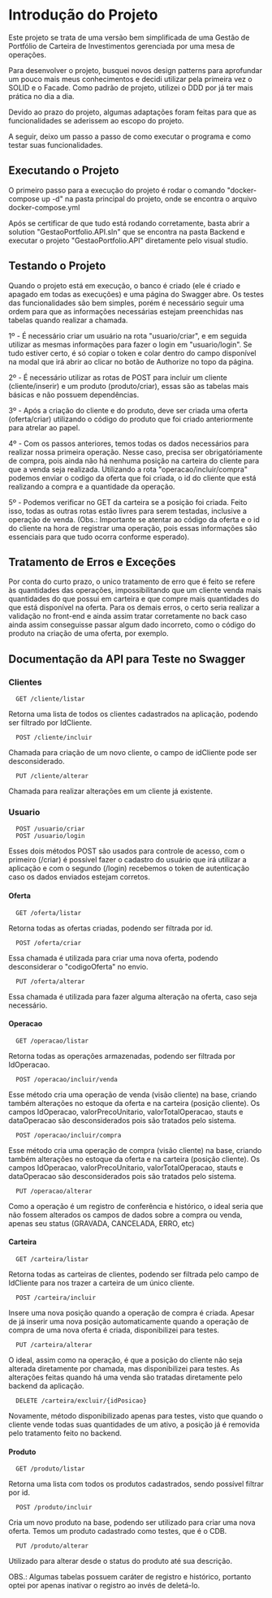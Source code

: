 
# Introdução do Projeto
Este projeto se trata de uma versão bem simplificada de uma Gestão de Portfólio de Carteira de Investimentos gerenciada por uma mesa de operações.

Para desenvolver o projeto, busquei novos design patterns para aprofundar um pouco mais meus conhecimentos e decidi utilizar pela primeira vez o SOLID e o Facade. Como padrão de projeto, utilizei o DDD por já ter mais prática no dia a dia.

Devido ao prazo do projeto, algumas adaptações foram feitas para que as funcionalidades se aderissem ao escopo do projeto.

A seguir, deixo um passo a passo de como executar o programa e como testar suas funcionalidades.

## Executando o Projeto

O primeiro passo para a execução do projeto é rodar o comando "docker-compose up -d" na pasta principal do projeto, onde se encontra o arquivo docker-compose.yml

Após se certificar de que tudo está rodando corretamente, basta abrir a solution "GestaoPortfolio.API.sln" que se encontra na pasta Backend e executar o projeto "GestaoPortfolio.API" diretamente pelo visual studio.

## Testando o Projeto

Quando o projeto está em execução, o banco é criado (ele é criado e apagado em todas as execuções) e uma página do Swagger abre. Os testes das funcionalidades são bem simples, porém é necessário seguir uma ordem para que as informações necessárias estejam preenchidas nas tabelas quando realizar a chamada.

1º - É necessário criar um usuário na rota "usuario/criar", e em seguida utilizar as mesmas informações para fazer o login em "usuario/login". Se tudo estiver certo, é só copiar o token e colar dentro do campo disponível na modal que irá abrir ao clicar no botão de Authorize no topo da página.

2º - É necessário utilizar as rotas de POST para incluir um cliente (cliente/inserir) e um produto (produto/criar), essas são as tabelas mais básicas e não possuem dependências.

3º - Após a criação do cliente e do produto, deve ser criada uma oferta (oferta/criar) utilizando o código do produto que foi criado anteriormente para atrelar ao papel.

4º - Com os passos anteriores, temos todas os dados necessários para realizar nossa primeira operação. Nesse caso, precisa ser obrigatóriamente de compra, pois ainda não há nenhuma posição na carteira do cliente para que a venda seja realizada. Utilizando a rota "operacao/incluir/compra" podemos enviar o codigo da oferta que foi criada, o id do cliente que está realizando a compra e a quantidade da operação.

5º - Podemos verificar no GET da carteira se a posição foi criada. Feito isso, todas as outras rotas estão livres para serem testadas, inclusive a operação de venda. (Obs.: Importante se atentar ao código da oferta e o id do cliente na hora de registrar uma operação, pois essas informações são essenciais para que tudo ocorra conforme esperado).

## Tratamento de Erros e Exceções 
Por conta do curto prazo, o unico tratamento de erro que é feito se refere às quantidades das operações, impossibilitando que um cliente venda mais quantidades do que possui em carteira e que compre mais quantidades do que está disponível na oferta.
Para os demais erros, o certo seria realizar a validação no front-end e ainda assim tratar corretamente no back caso ainda assim conseguisse passar algum dado incorreto, como o código do produto na criação de uma oferta, por exemplo.


## Documentação da API para Teste no Swagger

### Clientes
```http
  GET /cliente/listar
```
Retorna uma lista de todos os clientes cadastrados na aplicação, podendo ser filtrado por IdCliente.
```http
  POST /cliente/incluir
```
Chamada para criação de um novo cliente, o campo de idCliente pode ser desconsiderado.
```http
  PUT /cliente/alterar
```
Chamada para realizar alterações em um cliente já existente.


### Usuario

```http
  POST /usuario/criar
  POST /usuario/login
```
Esses dois métodos POST são usados para controle de acesso, com o primeiro (/criar) é possível fazer o cadastro do usuário que irá utilizar a aplicação e com o segundo (/login) recebemos o token de autenticação caso os dados enviados estejam corretos.

#### Oferta

```http
  GET /oferta/listar
```
Retorna todas as ofertas criadas, podendo ser filtrada por id.
```http
  POST /oferta/criar
```
Essa chamada é utilizada para criar uma nova oferta, podendo desconsiderar o "codigoOferta" no envio.
```http
  PUT /oferta/alterar
```
Essa chamada é utilizada para fazer alguma alteração na oferta, caso seja necessário.

#### Operacao

```http
  GET /operacao/listar
```
Retorna todas as operações armazenadas, podendo ser filtrada por IdOperacao.
```http
  POST /operacao/incluir/venda
```
Esse método cria uma operação de venda (visão cliente) na base, criando também alterações no estoque da oferta e na carteira (posição cliente). Os campos IdOperacao, valorPrecoUnitario, valorTotalOperacao, stauts e dataOperacao são desconsiderados pois são tratados pelo sistema.
```http
  POST /operacao/incluir/compra
```
Esse método cria uma operação de compra (visão cliente) na base, criando também alterações no estoque da oferta e na carteira (posição cliente). Os campos IdOperacao, valorPrecoUnitario, valorTotalOperacao, stauts e dataOperacao são desconsiderados pois são tratados pelo sistema.
```http
  PUT /operacao/alterar
```
Como a operação é um registro de conferência e histórico, o ideal seria que não fossem alterados os campos de dados sobre a compra ou venda, apenas seu status (GRAVADA, CANCELADA, ERRO, etc)


#### Carteira

```http
  GET /carteira/listar
```
Retorna todas as carteiras de clientes, podendo ser filtrada pelo campo de IdCliente para nos trazer a carteira de um único cliente.
```http
  POST /carteira/incluir
```
Insere uma nova posição quando a operação de compra é criada. Apesar de já inserir uma nova posição automaticamente quando a operação de compra de uma nova oferta é criada, disponibilizei para testes.
```http
  PUT /carteira/alterar
```
O ideal, assim como na operação, é que a posição do cliente não seja alterada diretamente por chamada, mas disponibilizei para testes. As alterações feitas quando há uma venda são tratadas diretamente pelo backend da aplicação.

```http
  DELETE /carteira/excluir/{idPosicao}
```
Novamente, método disponibilizado apenas para testes, visto que quando o cliente vende todas suas quantidades de um ativo, a posição já é removida pelo tratamento feito no backend.

#### Produto

```http
  GET /produto/listar
```
Retorna uma lista com todos os produtos cadastrados, sendo possível filtrar por id.
```http
  POST /produto/incluir
```
Cria um novo produto na base, podendo ser utilizado para criar uma nova oferta. Temos um produto cadastrado como testes, que é o CDB.
```http
  PUT /produto/alterar
```
Utilizado para alterar desde o status do produto até sua descrição.

OBS.: Algumas tabelas possuem caráter de registro e histórico, portanto optei por apenas inativar o registro ao invés de deletá-lo.